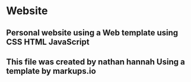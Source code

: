# Website


Personal website using a Web template using CSS HTML JavaScript
----------------------------------------
This file was created by nathan hannah 
Using a template by markups.io
----------------------------------------
